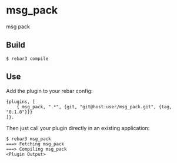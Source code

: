 msg_pack
=====

msg pack

Build
-----

    $ rebar3 compile

Use
---

Add the plugin to your rebar config:

    {plugins, [
        { msg_pack, ".*", {git, "git@host:user/msg_pack.git", {tag, "0.1.0"}}}
    ]}.

Then just call your plugin directly in an existing application:


    $ rebar3 msg_pack
    ===> Fetching msg_pack
    ===> Compiling msg_pack
    <Plugin Output>
